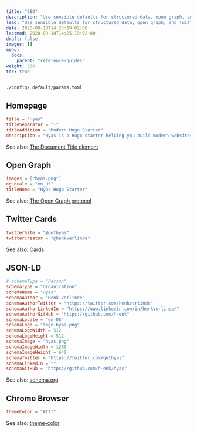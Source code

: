 ```yaml
---
title: "SEO"
description: "Use sensible defaults for structured data, open graph, and Twitter cards. Or easily change the SEO settings to your liking."
lead: "Use sensible defaults for structured data, open graph, and Twitter cards. Or easily change the SEO settings to your liking."
date: 2020-09-18T14:25:19+02:00
lastmod: 2020-09-18T14:25:19+02:00
draft: false
images: []
menu:
  docs:
    parent: "reference-guides"
weight: 330
toc: true
---
```


`./config/_default/params.toml`

## Homepage

```toml
title = "Hyas"
titleSeparator = "-"
titleAddition = "Modern Hugo Starter"
description = "Hyas is a Hugo starter helping you build modern websites that are secure, fast, and SEO-ready — by default."
```

See also: [The Document Title element](https://developer.mozilla.org/en-US/docs/Web/HTML/Element/title)

## Open Graph

```toml
images = ["hyas.png"]
ogLocale = "en_US"
titleHome = "Hyas Hugo Starter"
```

See also: [The Open Graph protocol](https://ogp.me/)

## Twitter Cards

```toml
twitterSite = "@gethyas"
twitterCreator = "@henkverlinde"
```

See also: [Cards](https://developer.twitter.com/en/docs/twitter-for-websites/cards/guides/getting-started)

## JSON-LD

```toml
# schemaType = "Person"
schemaType = "Organization"
schemaName = "Hyas"
schemaAuthor = "Henk Verlinde"
schemaAuthorTwitter = "https://twitter.com/henkverlinde"
schemaAuthorLinkedIn = "https://www.linkedin.com/in/henkverlinde/"
schemaAuthorGitHub = "https://github.com/h-enk"
schemaLocale = "en-US"
schemaLogo = "logo-hyas.png"
schemaLogoWidth = 512
schemaLogoHeight = 512
schemaImage = "hyas.png"
schemaImageWidth = 1280
schemaImageHeight = 640
schemaTwitter = "https://twitter.com/gethyas"
schemaLinkedIn = ""
schemaGitHub = "https://github.com/h-enk/hyas"
```

See also: [schema.org](https://schema.org/)

## Chrome Browser

```toml
themeColor = "#fff"
```

See also: [theme-color](https://developer.mozilla.org/en-US/docs/Web/HTML/Element/meta/name/theme-color)
